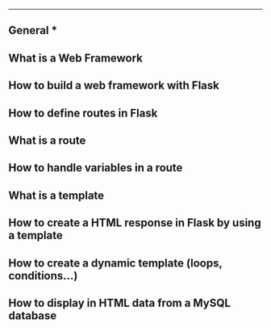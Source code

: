 -------------------------
General			*
-------------------------


What is a Web Framework
-------------------------------------------------------------
How to build a web framework with Flask
-------------------------------------------------------------
How to define routes in Flask
-------------------------------------------------------------
What is a route
-------------------------------------------------------------
How to handle variables in a route
-------------------------------------------------------------
What is a template
-------------------------------------------------------------
How to create a HTML response in Flask by using a template
-------------------------------------------------------------
How to create a dynamic template (loops, conditions…)
-------------------------------------------------------------
How to display in HTML data from a MySQL database
-------------------------------------------------------------
